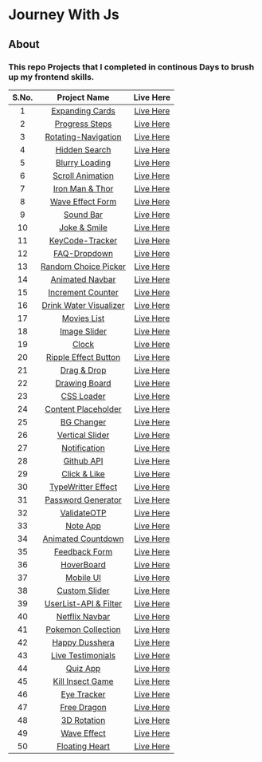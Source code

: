 # Journey With Js
## About
### This repo Projects that I completed in continous Days to brush up my frontend skills.
| S.No.  | Project Name  | Live Here  | 
|:-:|:-:|:-:|
|1   |  <a href="https://github.com/epicdeepak/50Days-50Projects/tree/main/1-Expanding-Cards" target="_blank" rel="noopener noreferrer">Expanding Cards</a> | <a href="https://epicdeepak.github.io/50Days-50Projects/1-Expanding-Cards/" target="_blank" rel="noopener noreferrer">Live Here</a>  |  
| 2  | <a href="https://github.com/epicdeepak/50Days-50Projects/tree/main/2-Progress-Steps" target="_blank" rel="noopener noreferrer">Progress Steps</a>  | <a href="https://epicdeepak.github.io/50Days-50Projects/2-Progress-Steps" target="_blank" rel="noopener noreferrer">Live Here</a>  |
|  3 | <a href="https://github.com/epicdeepak/50Days-50Projects/tree/main/3-Rotating-Navigation" target="_blank" rel="noopener noreferrer">Rotating-Navigation</a>  | <a href="https://epicdeepak.github.io/50Days-50Projects/3-Rotating-Navigation/" target="_blank" rel="noopener noreferrer">Live Here</a>  |
|  4 | <a href="https://github.com/epicdeepak/50Days-50Projects/tree/main/4-Hidden-Search" target="_blank" rel="noopener noreferrer">Hidden Search</a>  | <a href="https://epicdeepak.github.io/50Days-50Projects/4-Hidden-Search/" target="_blank" rel="noopener noreferrer">Live Here</a> |
|  5 |<a href="https://github.com/epicdeepak/50Days-50Projects/tree/main/5-Blurry-loading" target="_blank" rel="noopener noreferrer">Blurry Loading</a>| <a href="https://epicdeepak.github.io/50Days-50Projects/5-Blurry-loading/" target="_blank" rel="noopener noreferrer">Live Here</a>|
|  6 |<a href="https://github.com/epicdeepak/50Days-50Projects/tree/main/6-Scroll-Animation" target="_blank" rel="noopener noreferrer">Scroll Animation</a>| <a href="https://epicdeepak.github.io/50Days-50Projects/6-Scroll-Animation/" target="_blank" rel="noopener noreferrer">Live Here</a>|
|  7 |<a href="https://github.com/epicdeepak/50Days-50Projects/tree/main/7-Split-LandingPage" target="_blank" rel="noopener noreferrer">Iron Man & Thor</a>| <a href="https://epicdeepak.github.io/50Days-50Projects/7-Split-LandingPage/" target="_blank" rel="noopener noreferrer">Live Here</a>|
|  8 |<a href="https://github.com/epicdeepak/50Days-50Projects/tree/main/8-Form-Input-Wave" target="_blank" rel="noopener noreferrer">Wave Effect Form</a>| <a href="https://epicdeepak.github.io/50Days-50Projects/8-Form-Input-Wave/" target="_blank" rel="noopener noreferrer">Live Here</a>|
|  9 |<a href="https://github.com/epicdeepak/50Days-50Projects/tree/main/9-Sound-Bar" target="_blank" rel="noopener noreferrer">Sound Bar</a>| <a href="https://epicdeepak.github.io/50Days-50Projects/9-Sound-Bar/" target="_blank" rel="noopener noreferrer">Live Here</a>|
|  10 |<a href="https://github.com/epicdeepak/50Days-50Projects/tree/main/10-Joke-Smile" target="_blank" rel="noopener noreferrer">Joke & Smile</a>| <a href="https://epicdeepak.github.io/50Days-50Projects/10-Joke-Smile/" target="_blank" rel="noopener noreferrer">Live Here</a>|
|  11 |<a href="https://github.com/epicdeepak/50Days-50Projects/tree/main/11-Key-Tracker" target="_blank" rel="noopener noreferrer">KeyCode-Tracker</a>| <a href="https://epicdeepak.github.io/50Days-50Projects/11-Key-Tracker/" target="_blank" rel="noopener noreferrer">Live Here</a>|
|  12 |<a href="https://github.com/epicdeepak/50Days-50Projects/tree/main/12-FAQ-Dropdown" target="_blank" rel="noopener noreferrer">FAQ-Dropdown</a>| <a href="https://epicdeepak.github.io/50Days-50Projects/12-FAQ-Dropdown/" target="_blank" rel="noopener noreferrer">Live Here</a>|
|  13 |<a href="https://github.com/epicdeepak/50Days-50Projects/tree/main/13-Random-Choice-Picker" target="_blank" rel="noopener noreferrer">Random Choice Picker</a>| <a href="https://epicdeepak.github.io/50Days-50Projects/13-Random-Choice-Picker/" target="_blank" rel="noopener noreferrer">Live Here</a>|
|  14 |<a href="https://github.com/epicdeepak/50Days-50Projects/tree/main/14-Animated-Navbar" target="_blank" rel="noopener noreferrer">Animated Navbar</a>| <a href="https://epicdeepak.github.io/50Days-50Projects/14-Animated-Navbar/" target="_blank" rel="noopener noreferrer">Live Here</a>|
|  15 |<a href="https://github.com/epicdeepak/50Days-50Projects/tree/main/15-Increment-Counter" target="_blank" rel="noopener noreferrer">Increment Counter</a>| <a href="https://epicdeepak.github.io/50Days-50Projects/15-Increment-Counter/" target="_blank" rel="noopener noreferrer">Live Here</a>|
|  16 |<a href="https://github.com/epicdeepak/50Days-50Projects/tree/main/16-Drink-Water" target="_blank" rel="noopener noreferrer">Drink Water Visualizer</a>| <a href="https://epicdeepak.github.io/50Days-50Projects/16-Drink-Water/" target="_blank" rel="noopener noreferrer">Live Here</a>|
|  17 |<a href="https://github.com/epicdeepak/50Days-50Projects/tree/main/17-WatchHour" target="_blank" rel="noopener noreferrer">Movies List</a>| <a href="https://epicdeepak.github.io/50Days-50Projects/17-WatchHour/" target="_blank" rel="noopener noreferrer">Live Here</a>|
|  18 |<a href="https://github.com/epicdeepak/50Days-50Projects/tree/main/18-Image-Slider" target="_blank" rel="noopener noreferrer">Image Slider</a>| <a href="https://epicdeepak.github.io/50Days-50Projects/18-Image-Slider/" target="_blank" rel="noopener noreferrer">Live Here</a>|
|  19 |<a href="https://github.com/epicdeepak/50Days-50Projects/tree/main/19-Theme-Clock" target="_blank" rel="noopener noreferrer">Clock</a>| <a href="https://epicdeepak.github.io/50Days-50Projects/19-Theme-Clock/" target="_blank" rel="noopener noreferrer">Live Here</a>|
|  20 |<a href="https://github.com/epicdeepak/50Days-50Projects/tree/main/20-Ripple-Effect" target="_blank" rel="noopener noreferrer">Ripple Effect Button</a>| <a href="https://epicdeepak.github.io/50Days-50Projects/20-Ripple-Effect/" target="_blank" rel="noopener noreferrer">Live Here</a>|
|  21 |<a href="https://github.com/epicdeepak/50Days-50Projects/tree/main/21-Drag-Drop" target="_blank" rel="noopener noreferrer">Drag & Drop</a>| <a href="https://epicdeepak.github.io/50Days-50Projects/21-Drag-Drop/" target="_blank" rel="noopener noreferrer">Live Here</a>|
|  22 |<a href="https://github.com/epicdeepak/50Days-50Projects/tree/main/22-Drawing-Board" target="_blank" rel="noopener noreferrer">Drawing Board</a>| <a href="https://epicdeepak.github.io/50Days-50Projects/22-Drawing-Board/" target="_blank" rel="noopener noreferrer">Live Here</a>|
|  23 |<a href="https://github.com/epicdeepak/50Days-50Projects/tree/main/23-CSS-Loader" target="_blank" rel="noopener noreferrer">CSS Loader</a>| <a href="https://epicdeepak.github.io/50Days-50Projects/23-CSS-Loader/" target="_blank" rel="noopener noreferrer">Live Here</a>|
|  24 |<a href="https://github.com/epicdeepak/50Days-50Projects/tree/main/24-Content-Placeholder" target="_blank" rel="noopener noreferrer">Content Placeholder</a>| <a href="https://epicdeepak.github.io/50Days-50Projects/24-Content-Placeholder" target="_blank" rel="noopener noreferrer">Live Here</a>|
|  25 |<a href="https://github.com/epicdeepak/50Days-50Projects/tree/main/25-BG-Changer" target="_blank" rel="noopener noreferrer">BG Changer</a>| <a href="https://epicdeepak.github.io/50Days-50Projects/25-BG-Changer" target="_blank" rel="noopener noreferrer">Live Here</a>|
|  26 |<a href="https://github.com/epicdeepak/50Days-50Projects/tree/main/26-Vertical-Slider" target="_blank" rel="noopener noreferrer">Vertical Slider</a>| <a href="https://epicdeepak.github.io/50Days-50Projects/26-Vertical-Slider" target="_blank" rel="noopener noreferrer">Live Here</a>|
|  27 |<a href="https://github.com/epicdeepak/50Days-50Projects/tree/main/27-Notification" target="_blank" rel="noopener noreferrer">Notification</a>| <a href="https://epicdeepak.github.io/50Days-50Projects/27-Notification" target="_blank" rel="noopener noreferrer">Live Here</a>|
|  28 |<a href="https://github.com/epicdeepak/50Days-50Projects/tree/main/28-Github-API" target="_blank" rel="noopener noreferrer">Github API</a>| <a href="https://epicdeepak.github.io/50Days-50Projects/28-Github-API" target="_blank" rel="noopener noreferrer">Live Here</a>|
|  29 |<a href="https://github.com/epicdeepak/50Days-50Projects/tree/main/29-Double-Click-Heart" target="_blank" rel="noopener noreferrer">Click & Like</a>| <a href="https://epicdeepak.github.io/50Days-50Projects/29-Double-Click-Heart" target="_blank" rel="noopener noreferrer">Live Here</a>|
|  30 |<a href="https://github.com/epicdeepak/50Days-50Projects/tree/main/30-TypeWritter-Effect" target="_blank" rel="noopener noreferrer">TypeWritter Effect</a>| <a href="https://epicdeepak.github.io/50Days-50Projects/30-TypeWritter-Effect" target="_blank" rel="noopener noreferrer">Live Here</a>|
|  31 |<a href="https://github.com/epicdeepak/50Days-50Projects/tree/main/31-Password-Generator" target="_blank" rel="noopener noreferrer">Password Generator</a>| <a href="https://epicdeepak.github.io/50Days-50Projects/31-Password-Generator" target="_blank" rel="noopener noreferrer">Live Here</a>|
|  32 |<a href="https://github.com/epicdeepak/50Days-50Projects/tree/main/32-ValidateOTP" target="_blank" rel="noopener noreferrer">ValidateOTP</a>| <a href="https://epicdeepak.github.io/50Days-50Projects/32-ValidateOTP" target="_blank" rel="noopener noreferrer">Live Here</a>|
|  33 |<a href="https://github.com/epicdeepak/50Days-50Projects/tree/main/33-Note-App" target="_blank" rel="noopener noreferrer">Note App</a>| <a href="https://epicdeepak.github.io/50Days-50Projects/33-Note-App" target="_blank" rel="noopener noreferrer">Live Here</a>|
|  34 |<a href="https://github.com/epicdeepak/50Days-50Projects/tree/main/34-Animated-Count" target="_blank" rel="noopener noreferrer">Animated Countdown</a>| <a href="https://epicdeepak.github.io/50Days-50Projects/34-Animated-Count" target="_blank" rel="noopener noreferrer">Live Here</a>|
|  35 |<a href="https://github.com/epicdeepak/50Days-50Projects/tree/main/35-Feedback-Form" target="_blank" rel="noopener noreferrer">Feedback Form</a>| <a href="https://epicdeepak.github.io/50Days-50Projects/35-Feedback-Form" target="_blank" rel="noopener noreferrer">Live Here</a>|
|  36 |<a href="https://github.com/epicdeepak/50Days-50Projects/tree/main/36-HoverBoard" target="_blank" rel="noopener noreferrer">HoverBoard</a>| <a href="https://epicdeepak.github.io/50Days-50Projects/36-HoverBoard" target="_blank" rel="noopener noreferrer">Live Here</a>|
|  37 |<a href="https://github.com/epicdeepak/50Days-50Projects/tree/main/37-Mobile-UI" target="_blank" rel="noopener noreferrer">Mobile UI</a>| <a href="https://epicdeepak.github.io/50Days-50Projects/37-Mobile-UI" target="_blank" rel="noopener noreferrer">Live Here</a>|
|  38 |<a href="https://github.com/epicdeepak/50Days-50Projects/tree/main/38-Range-Slider" target="_blank" rel="noopener noreferrer">Custom Slider</a>| <a href="https://epicdeepak.github.io/50Days-50Projects/38-Range-Slider" target="_blank" rel="noopener noreferrer">Live Here</a>|
|  39 |<a href="https://github.com/epicdeepak/50Days-50Projects/tree/main/39-UserList" target="_blank" rel="noopener noreferrer">UserList-API & Filter</a>| <a href="https://epicdeepak.github.io/50Days-50Projects/39-UserList" target="_blank" rel="noopener noreferrer">Live Here</a>|
|  40 |<a href="https://github.com/epicdeepak/50Days-50Projects/tree/main/40-Netflix-Navbar" target="_blank" rel="noopener noreferrer">Netflix Navbar</a>| <a href="https://epicdeepak.github.io/50Days-50Projects/40-Netflix-Navbar" target="_blank" rel="noopener noreferrer">Live Here</a>|
|  41 |<a href="https://github.com/epicdeepak/50Days-50Projects/tree/main/41-Pokemon-Collections" target="_blank" rel="noopener noreferrer">Pokemon Collection</a>| <a href="https://epicdeepak.github.io/50Days-50Projects/41-Pokemon-Collections" target="_blank" rel="noopener noreferrer">Live Here</a>|
|  42 |<a href="https://github.com/epicdeepak/50Days-50Projects/tree/main/42-Happy-Dusshera" target="_blank" rel="noopener noreferrer">Happy Dusshera</a>| <a href="https://epicdeepak.github.io/50Days-50Projects/42-Happy-Dusshera" target="_blank" rel="noopener noreferrer">Live Here</a>|
|  43 |<a href="https://github.com/epicdeepak/50Days-50Projects/tree/main/43-Testimonials" target="_blank" rel="noopener noreferrer">Live Testimonials</a>| <a href="https://epicdeepak.github.io/50Days-50Projects/43-Testimonials" target="_blank" rel="noopener noreferrer">Live Here</a>|
|  44 |<a href="https://github.com/epicdeepak/50Days-50Projects/tree/main/44-Quiz-App" target="_blank" rel="noopener noreferrer">Quiz App</a>| <a href="https://epicdeepak.github.io/50Days-50Projects/44-Quiz-App" target="_blank" rel="noopener noreferrer">Live Here</a>|
|  45 |<a href="https://github.com/epicdeepak/50Days-50Projects/tree/main/45-Kill-Insect" target="_blank" rel="noopener noreferrer">Kill Insect Game</a>| <a href="https://epicdeepak.github.io/50Days-50Projects/45-Kill-Insect" target="_blank" rel="noopener noreferrer">Live Here</a>|
|  46 |<a href="https://github.com/epicdeepak/50Days-50Projects/tree/main/46-Cursor-Tracker" target="_blank" rel="noopener noreferrer">Eye Tracker </a>| <a href="https://epicdeepak.github.io/50Days-50Projects/46-Cursor-Tracker" target="_blank" rel="noopener noreferrer">Live Here</a>|
|  47 |<a href="https://github.com/epicdeepak/50Days-50Projects" target="_blank" rel="noopener noreferrer">Free Dragon</a>| <a href="https://twitter.com/epicdeepak/status/1582738609462906880?s=20&t=g3dBN7ZCAgSMNND7lmewSw" target="_blank" rel="noopener noreferrer">Live Here</a>|
|  48 |<a href="https://github.com/epicdeepak/50Days-50Projects/tree/main/48-Ambient-Effect" target="_blank" rel="noopener noreferrer">3D Rotation </a>| <a href="https://epicdeepak.github.io/50Days-50Projects/48-Ambient-Effect" target="_blank" rel="noopener noreferrer">Live Here</a>|
|  49 |<a href="https://github.com/epicdeepak/50Days-50Projects/tree/main/49-Wave-Effect" target="_blank" rel="noopener noreferrer">Wave Effect </a>| <a href="https://epicdeepak.github.io/50Days-50Projects/49-Wave-Effect" target="_blank" rel="noopener noreferrer">Live Here</a>|
|  50 |<a href="https://github.com/epicdeepak/50Days-50Projects/tree/main/50-Floating-Heart" target="_blank" rel="noopener noreferrer">Floating Heart</a>| <a href="https://epicdeepak.github.io/50Days-50Projects/50-Floating-Heart" target="_blank" rel="noopener noreferrer">Live Here</a>|
